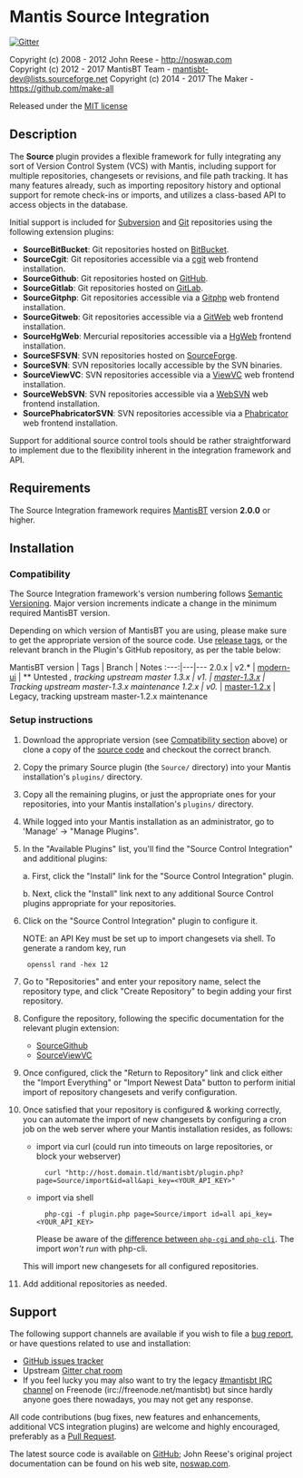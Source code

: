 # Mantis Source Integration

[![Gitter](https://img.shields.io/gitter/room/mantisbt-plugins/source-integration.svg)](https://gitter.im/mantisbt-plugins/source-integration)

Copyright (c) 2008 - 2012  John Reese - http://noswap.com  
Copyright (c) 2012 - 2017  MantisBT Team - mantisbt-dev@lists.sourceforge.net
Copyright (c) 2014 - 2017  The Maker - https://github.com/make-all

Released under the [MIT license](http://opensource.org/licenses/MIT)


## Description

The **Source** plugin provides a flexible framework for fully integrating any
sort of Version Control System (VCS) with Mantis, including support for
multiple repositories, changesets or revisions, and file path tracking.
It has many features already, such as importing repository history and
optional support for remote check-ins or imports, and utilizes a
class-based API to access objects in the database.

Initial support is included for [Subversion](http://subversion.apache.org/)
and [Git](http://git-scm.com/) repositories using the following extension
plugins:

* **SourceBitBucket**: Git repositories hosted on [BitBucket](http://bitbucket.org/).
* **SourceCgit**: Git repositories accessible via a
  [cgit](http://hjemli.net/git/cgit/) web frontend installation.
* **SourceGithub**: Git repositories hosted on [GitHub](http://github.com/).
* **SourceGitlab**: Git repositories hosted on [GitLab](https://about.gitlab.com/).
* **SourceGitphp**: Git repositories accessible via a
  [Gitphp](https://gitphp.org/) web frontend installation.
* **SourceGitweb**: Git repositories accessible via a
  [GitWeb](https://git.wiki.kernel.org/index.php/Gitweb) web frontend
  installation.
* **SourceHgWeb**: Mercurial repositories accessible via a
  [HgWeb](http://mercurial.selenic.com/wiki/PublishingRepositories#hgweb)
  frontend installation.
* **SourceSFSVN**: SVN repositories hosted on
  [SourceForge](http://sourceforge.net/).
* **SourceSVN**: SVN repositories locally accessible by the SVN binaries.
* **SourceViewVC**: SVN repositories accessible via a
  [ViewVC](http://www.viewvc.org/) web frontend installation.
* **SourceWebSVN**: SVN repositories accessible via a
  [WebSVN](http://www.websvn.info/) web frontend installation.
* **SourcePhabricatorSVN**: SVN repositories accessible via a
  [Phabricator](http://phabricator.org/) web frontend installation.

Support for additional source control tools should be rather
straightforward to implement due to the flexibility inherent in the
integration framework and API.

## Requirements

The Source Integration framework requires [MantisBT](http://www.mantisbt.org/)
version **2.0.0** or higher.

## Installation

### Compatibility

The Source Integration framework's version numbering follows
[Semantic Versioning](http://semver.org/). Major version increments indicate a
change in the minimum required MantisBT version.

Depending on which version of MantisBT you are using, please make sure to
get the appropriate version of the source code. 
Use [release tags](https://github.com/mantisbt-plugins/source-integration/releases), 
or the relevant branch in the Plugin's GitHub repository, as per the table below:

MantisBT version | Tags | Branch | Notes
:---:|---|---
2.0.x | v2.* | [modern-ui](https://github.com/make-all/source-integration/archive/modern-ui.zip) | ** Untested **, tracking upstream master
1.3.x | v1.* | [master-1.3.x](https://github.com/make-all/source-integration/archive/master-1.3.x.zip) | Tracking upstream master-1.3.x maintenance
1.2.x | v0.* | [master-1.2.x](https://github.com/make-all/source-integration/archive/master-1.2.x.zip) | Legacy, tracking upstream master-1.2.x maintenance


### Setup instructions

1. Download the appropriate version (see [Compatibility section](#compatibility) above)
   or clone a copy of the [source code](https://github.com/mantisbt-plugins/source-integration/)
   and checkout the correct branch.

2. Copy the primary Source plugin (the `Source/` directory) into your Mantis
   installation's `plugins/` directory.

3. Copy all the remaining plugins, or just the appropriate ones for your
   repositories, into your Mantis installation's `plugins/` directory.

4. While logged into your Mantis installation as an administrator, go to
   'Manage' -> "Manage Plugins".

5. In the "Available Plugins" list, you'll find the "Source Control
   Integration" and additional plugins:

    a. First, click the "Install" link for the "Source Control Integration"
       plugin.

    b. Next, click the "Install" link next to any additional Source Control
       plugins appropriate for your repositories.

6. Click on the "Source Control Integration" plugin to configure it.

   NOTE: an API Key must be set up to import changesets via shell.
   To generate a random key, run

        openssl rand -hex 12

7. Go to "Repositories" and enter your repository name, select the
   repository type, and click "Create Repository" to begin adding your first
   repository.

8. Configure the repository, following the specific documentation for the
   relevant plugin extension:

    * [SourceGithub](docs/CONFIGURING.SourceGithub.md)
    * [SourceViewVC](docs/CONFIGURING.SourceViewVC.md)

9. Once configured, click the "Return to Repository" link and click either
   the "Import Everything" or "Import Newest Data" button to perform initial
   import of repository changesets and verify configuration.

10. Once satisfied that your repository is configured & working correctly,
    you can automate the import of new changesets by configuring a cron
    job on the web server where your Mantis installation resides, as follows:

    * import via curl (could run into timeouts on large repositories,
      or block your webserver)

            curl "http://host.domain.tld/mantisbt/plugin.php?page=Source/import&id=all&api_key=<YOUR_API_KEY>"

    * import via shell

            php-cgi -f plugin.php page=Source/import id=all api_key=<YOUR_API_KEY>

      Please be aware of the [difference between `php-cgi` and `php-cli`](http://www.php-cli.com/php-cli-cgi.shtml).
      The import *won't run* with php-cli.

    This will import new changesets for all configured repositories.

11. Add additional repositories as needed.

## Support

The following support channels are available if you wish to file a
[bug report](https://github.com/mantisbt-plugins/make-all/issues/new),
or have questions related to use and installation:

  - [GitHub issues tracker](http://github.com/make-all/source-integration/issues)
  - Upstream [Gitter chat room](https://gitter.im/mantisbt-plugins/source-integration)
  - If you feel lucky you may also want to try the legacy
    [#mantisbt IRC channel](https://webchat.freenode.net/?channels=%23mantisbt)
    on Freenode (irc://freenode.net/mantisbt)
    but since hardly anyone goes there nowadays, you may not get any response.

All code contributions (bug fixes, new features and enhancements, additional
VCS integration plugins) are welcome and highly encouraged, preferably as a
[Pull Request](https://github.com/make-all/source-integration/compare).

The latest source code is available on
[GitHub](https://github.com/make-all/source-integration);
John Reese's original project documentation can be found on his web site,
[noswap.com](http://noswap.com/projects/source-integration/).

